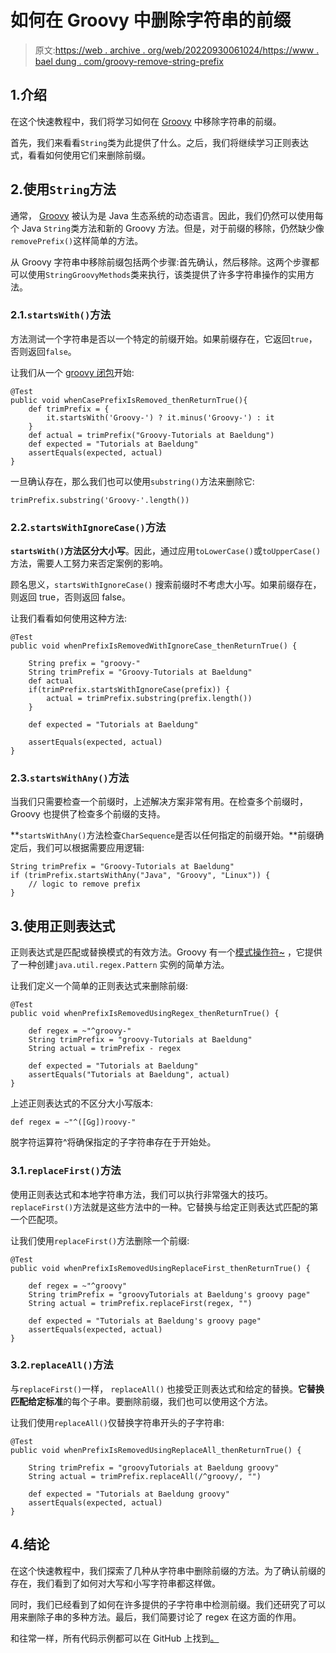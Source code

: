 # 如何在 Groovy 中删除字符串的前缀

> 原文:[https://web . archive . org/web/20220930061024/https://www . bael dung . com/groovy-remove-string-prefix](https://web.archive.org/web/20220930061024/https://www.baeldung.com/groovy-remove-string-prefix)

## 1.介绍

在这个快速教程中，我们将学习如何在 [Groovy](/web/20221126233043/https://www.baeldung.com/groovy-language) 中移除字符串的前缀。

首先，我们来看看`String`类为此提供了什么。之后，我们将继续学习正则表达式，看看如何使用它们来删除前缀。

## 2.使用`String`方法

通常， [Groovy](/web/20221126233043/https://www.baeldung.com/groovy-language) 被认为是 Java 生态系统的动态语言。因此，我们仍然可以使用每个 Java `String`类方法和新的 Groovy 方法。但是，对于前缀的移除，仍然缺少像`removePrefix()`这样简单的方法。

从 Groovy 字符串中移除前缀包括两个步骤:首先确认，然后移除。这两个步骤都可以使用`StringGroovyMethods`类来执行，该类提供了许多字符串操作的实用方法。

### 2.1.`startsWith()`方法

方法测试一个字符串是否以一个特定的前缀开始。如果前缀存在，它返回`true`，否则返回`false`。

让我们从一个 [groovy 闭包](/web/20221126233043/https://www.baeldung.com/groovy-closures)开始:

```
@Test 
public void whenCasePrefixIsRemoved_thenReturnTrue(){
    def trimPrefix = {
        it.startsWith('Groovy-') ? it.minus('Groovy-') : it 
    }
    def actual = trimPrefix("Groovy-Tutorials at Baeldung")
    def expected = "Tutorials at Baeldung"
    assertEquals(expected, actual)
} 
```

一旦确认存在，那么我们也可以使用`substring()`方法来删除它:

```
trimPrefix.substring('Groovy-'.length()) 
```

### 2.2.`startsWithIgnoreCase()`方法

**`startsWith()`方法区分大小写**。因此，通过应用`toLowerCase()`或`toUpperCase()` 方法，需要人工努力来否定案例的影响。

顾名思义，`startsWithIgnoreCase()` 搜索前缀时不考虑大小写。如果前缀存在，则返回 true，否则返回 false。

让我们看看如何使用这种方法:

```
@Test
public void whenPrefixIsRemovedWithIgnoreCase_thenReturnTrue() {

    String prefix = "groovy-"
    String trimPrefix = "Groovy-Tutorials at Baeldung"
    def actual
    if(trimPrefix.startsWithIgnoreCase(prefix)) {
        actual = trimPrefix.substring(prefix.length())
    }

    def expected = "Tutorials at Baeldung"

    assertEquals(expected, actual)
} 
```

### 2.3.`startsWithAny()`方法

当我们只需要检查一个前缀时，上述解决方案非常有用。在检查多个前缀时，Groovy 也提供了检查多个前缀的支持。

**`startsWithAny()`方法检查`CharSequence`是否以任何指定的前缀开始。**前缀确定后，我们可以根据需要应用逻辑:

```
String trimPrefix = "Groovy-Tutorials at Baeldung"
if (trimPrefix.startsWithAny("Java", "Groovy", "Linux")) {
    // logic to remove prefix
} 
```

## 3.使用正则表达式

正则表达式是匹配或替换模式的有效方法。Groovy 有一个[模式操作符~](/web/20221126233043/https://www.baeldung.com/groovy-pattern-matching) ，它提供了一种创建`java.util.regex.Pattern` 实例的简单方法。

让我们定义一个简单的正则表达式来删除前缀:

```
@Test
public void whenPrefixIsRemovedUsingRegex_thenReturnTrue() {

    def regex = ~"^groovy-"
    String trimPrefix = "groovy-Tutorials at Baeldung"
    String actual = trimPrefix - regex

    def expected = "Tutorials at Baeldung"
    assertEquals("Tutorials at Baeldung", actual)
} 
```

上述正则表达式的不区分大小写版本:

```
def regex = ~"^([Gg])roovy-" 
```

脱字符运算符^将确保指定的子字符串存在于开始处。

### 3.1.`replaceFirst()`方法

使用正则表达式和本地字符串方法，我们可以执行非常强大的技巧。`replaceFirst()`方法就是这些方法中的一种。它替换与给定正则表达式匹配的第一个匹配项。

让我们使用`replaceFirst()`方法删除一个前缀:

```
@Test
public void whenPrefixIsRemovedUsingReplaceFirst_thenReturnTrue() {

    def regex = ~"^groovy"
    String trimPrefix = "groovyTutorials at Baeldung's groovy page"
    String actual = trimPrefix.replaceFirst(regex, "")

    def expected = "Tutorials at Baeldung's groovy page"
    assertEquals(expected, actual)
} 
```

### 3.2.`replaceAll()`方法

与`replaceFirst()`一样， `replaceAll()` 也接受正则表达式和给定的替换。**它替换匹配给定标准**的每个子串。要删除前缀，我们也可以使用这个方法。

让我们使用`replaceAll()`仅替换字符串开头的子字符串:

```
@Test
public void whenPrefixIsRemovedUsingReplaceAll_thenReturnTrue() {

    String trimPrefix = "groovyTutorials at Baeldung groovy"
    String actual = trimPrefix.replaceAll(/^groovy/, "")

    def expected = "Tutorials at Baeldung groovy"
    assertEquals(expected, actual)
} 
```

## 4.结论

在这个快速教程中，我们探索了几种从字符串中删除前缀的方法。为了确认前缀的存在，我们看到了如何对大写和小写字符串都这样做。

同时，我们已经看到了如何在许多提供的子字符串中检测前缀。我们还研究了可以用来删除子串的多种方法。最后，我们简要讨论了 regex 在这方面的作用。

和往常一样，所有代码示例都可以在 GitHub 上找到[。](https://web.archive.org/web/20221126233043/https://github.com/eugenp/tutorials/tree/master/core-groovy-modules/core-groovy-strings)